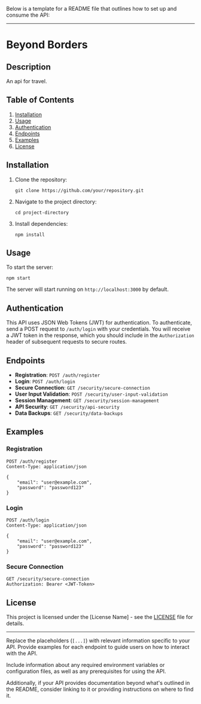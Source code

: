 Below is a template for a README file that outlines how to set up and consume the API:

---

# Beyond Borders

## Description

An api for travel.

## Table of Contents

1. [Installation](#installation)
2. [Usage](#usage)
3. [Authentication](#authentication)
4. [Endpoints](#endpoints)
5. [Examples](#examples)
6. [License](#license)

## Installation

1. Clone the repository:

   ```
   git clone https://github.com/your/repository.git
   ```

2. Navigate to the project directory:

   ```
   cd project-directory
   ```

3. Install dependencies:

   ```
   npm install
   ```

## Usage

To start the server:

```
npm start
```

The server will start running on `http://localhost:3000` by default.

## Authentication

This API uses JSON Web Tokens (JWT) for authentication. To authenticate, send a POST request to `/auth/login` with your credentials. You will receive a JWT token in the response, which you should include in the `Authorization` header of subsequent requests to secure routes.

## Endpoints

- **Registration**: `POST /auth/register`
- **Login**: `POST /auth/login`
- **Secure Connection**: `GET /security/secure-connection`
- **User Input Validation**: `POST /security/user-input-validation`
- **Session Management**: `GET /security/session-management`
- **API Security**: `GET /security/api-security`
- **Data Backups**: `GET /security/data-backups`

## Examples

### Registration

```http
POST /auth/register
Content-Type: application/json

{
    "email": "user@example.com",
    "password": "password123"
}
```

### Login

```http
POST /auth/login
Content-Type: application/json

{
    "email": "user@example.com",
    "password": "password123"
}
```

### Secure Connection

```http
GET /security/secure-connection
Authorization: Bearer <JWT-Token>
```

## License

This project is licensed under the [License Name] - see the [LICENSE](LICENSE) file for details.

---

Replace the placeholders (`[...]`) with relevant information specific to your API. Provide examples for each endpoint to guide users on how to interact with the API.

Include information about any required environment variables or configuration files, as well as any prerequisites for using the API.

Additionally, if your API provides documentation beyond what's outlined in the README, consider linking to it or providing instructions on where to find it.
